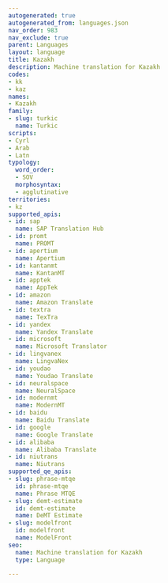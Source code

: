 ```yaml
---
autogenerated: true
autogenerated_from: languages.json
nav_order: 983
nav_exclude: true
parent: Languages
layout: language
title: Kazakh
description: Machine translation for Kazakh
codes:
- kk
- kaz
names:
- Kazakh
family:
- slug: turkic
  name: Turkic
scripts:
- Cyrl
- Arab
- Latn
typology:
  word_order:
  - SOV
  morphosyntax:
  - agglutinative
territories:
- kz
supported_apis:
- id: sap
  name: SAP Translation Hub
- id: promt
  name: PROMT
- id: apertium
  name: Apertium
- id: kantanmt
  name: KantanMT
- id: apptek
  name: AppTek
- id: amazon
  name: Amazon Translate
- id: textra
  name: TexTra
- id: yandex
  name: Yandex Translate
- id: microsoft
  name: Microsoft Translator
- id: lingvanex
  name: LingvaNex
- id: youdao
  name: Youdao Translate
- id: neuralspace
  name: NeuralSpace
- id: modernmt
  name: ModernMT
- id: baidu
  name: Baidu Translate
- id: google
  name: Google Translate
- id: alibaba
  name: Alibaba Translate
- id: niutrans
  name: Niutrans
supported_qe_apis:
- slug: phrase-mtqe
  id: phrase-mtqe
  name: Phrase MTQE
- slug: demt-estimate
  id: demt-estimate
  name: DeMT Estimate
- slug: modelfront
  id: modelfront
  name: ModelFront
seo:
  name: Machine translation for Kazakh
  type: Language

---
```


